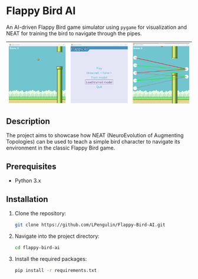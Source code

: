 # Flappy Bird AI

An AI-driven Flappy Bird game simulator using `pygame` for visualization and NEAT for training the bird to navigate through the pipes.

| ![Flappy Bird AI Gameplay](images/gameplay.png) | ![Menu](images/menu.png) | ![Net](images/net.png) |
|:---:|:---:|:---:|


## Description

The project aims to showcase how NEAT (NeuroEvolution of Augmenting Topologies) can be used to teach a simple bird character to navigate its environment in the classic Flappy Bird game.

## Prerequisites

- Python 3.x


## Installation

1. Clone the repository:
   ```bash
   git clone https://github.com/LPengulin/Flappy-Bird-AI.git
   ```

2. Navigate into the project directory:
   ```bash
   cd flappy-bird-ai
   ```

3. Install the required packages:
   ```bash
   pip install -r requirements.txt
   ```

